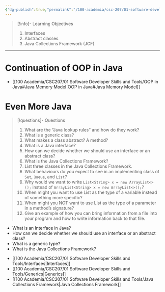 ```yaml
---
{"dg-publish":true,"permalink":"/100-academia/csc-207/01-software-developer-skills-and-tools/week-3-interfaces-generics-and-the-java-collections-framework/","tags":["university","#lecture","#note","cs"],"created":"2024-09-18T16:31:35.500-04:00","updated":"2024-09-27T18:53:41.230-04:00"}
---
```


> [!info]- Learning Objectives
> 1. Interfaces
> 2. Abstract classes
> 3. Java Collections Framework (JCF)

---
# Continuation of OOP in Java

- [[100 Academia/CSC207/01 Software Developer Skills and Tools/OOP in Java#Java Memory Model\|OOP in Java#Java Memory Model]]

# Even More Java

> [!questions]- Questions
> 1. What are the “Java lookup rules” and how do they work?  
> 2. What is a generic class?  
> 3. What makes a class abstract? A method?  
> 4. What is a Java interface?  
> 5. How can we decide whether we should use an interface or an abstract class?  
> 6. What is the Java Collections Framework?  
> 7. List three classes in the Java Collections Framework.  
> 8. What behaviours do you expect to see in an implementing class of `Set`, `Queue`, and `List`?  
> 9. Why would we want to write `List<String> x = new ArrayList<>();` instead of `ArrayList<String> x = new ArrayList<>();`?
> 10. When might you want to use List as the type of a variable instead of something more specific?  
> 11. When might you NOT want to use List as the type of a parameter in a method’s signature?  
> 12. Give an example of how you can bring information from a file into your program and how to write information back to that file.

- What is an Interface in Java?
- How can we decide whether we should use an interface or an abstract class?
- What is a generic type?
- What is the Java Collections Framework?

<!-- break -->
- [[100 Academia/CSC207/01 Software Developer Skills and Tools/Interfaces\|Interfaces]]
- [[100 Academia/CSC207/01 Software Developer Skills and Tools/Generics\|Generics]]
- [[100 Academia/CSC207/01 Software Developer Skills and Tools/Java Collections Framework\|Java Collections Framework]]